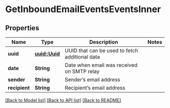 # GetInboundEmailEventsEventsInner

## Properties

Name | Type | Description | Notes
------------ | ------------- | ------------- | -------------
**uuid** | [**uuid::Uuid**](uuid::Uuid.md) | UUID that can be used to fetch additional data | 
**date** | **String** | Date when email was received on SMTP relay | 
**sender** | **String** | Sender’s email address | 
**recipient** | **String** | Recipient’s email address | 

[[Back to Model list]](../README.md#documentation-for-models) [[Back to API list]](../README.md#documentation-for-api-endpoints) [[Back to README]](../README.md)


